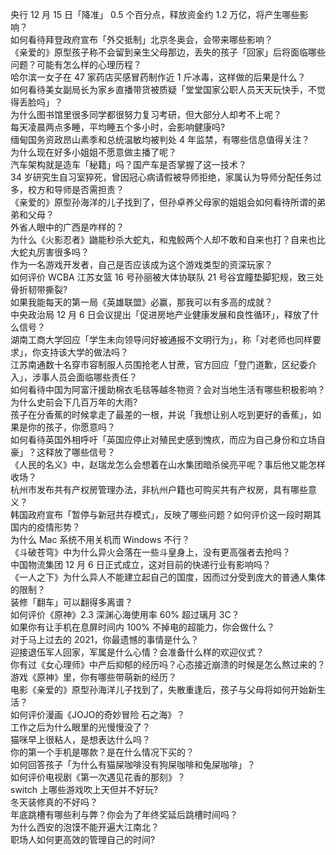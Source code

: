 央行 12 月 15 日「降准」 0.5 个百分点，释放资金约 1.2 万亿，将产生哪些影响？  
如何看待拜登政府宣布「外交抵制」北京冬奥会，会带来哪些影响？  
《亲爱的》原型孩子称不会留到亲生父母那边，丢失的孩子「回家」后将面临哪些问题？可能有怎么样的心理历程？  
哈尔滨一女子在 47 家药店买感冒药制作近 1 斤冰毒，这样做的后果是什么？  
如何看待美女副局长为家乡直播带货被质疑「堂堂国家公职人员天天玩快手，不觉得丢脸吗」？  
为什么图书馆里很多同学都很努力复习考研，但大部分人却考不上呢？  
每天凌晨两点多睡，平均睡五个多小时，会影响健康吗?  
缅甸国务资政昂山素季和总统温敏均被判处 4 年监禁，有哪些信息值得关注？  
为什么现在好多小姐姐不愿意做主播了呢？  
汽车架构就是造车「秘籍」吗？国产车是否掌握了这一技术？  
34 岁研究生自习室猝死，曾因冠心病请假被导师拒绝，家属认为导师分配任务过多，校方和导师是否需担责？  
《亲爱的》原型孙海洋的儿子找到了，但孙卓养父母家的姐姐会如何看待所谓的弟弟和父母？  
外省人眼中的广西是咋样的？  
为什么《火影忍者》鼬能秒杀大蛇丸，和鬼鲛两个人却不敢和自来也打？自来也比大蛇丸厉害很多吗？  
作为一名游戏开发者，自己是否应该成为这个游戏类型的资深玩家？  
如何评价 WCBA 江苏女篮 16 号孙丽被大体协联队 21 号谷宜瞳垫脚犯规，致三处骨折韧带撕裂?  
如果我能每天的第一局《英雄联盟》必赢，那我可以有多高的成就？  
中央政治局 12 月 6 日会议提出「促进房地产业健康发展和良性循环」，释放了什么信号？  
湖南工商大学回应「学生未向领导问好被通报不文明行为」，称「对老师也同样要求」，你支持该大学的做法吗？  
江苏南通数十名穿市容制服人员围抢老人甘蔗，官方回应「登门道歉，区纪委介入」，涉事人员会面临哪些责任？  
如何看待中国为阿富汗援助棉衣毛毯等越冬物资？会对当地生活有哪些积极影响？  
为什么史前会下几百万年的大雨?  
孩子在分香蕉的时候拿走了最差的一根，并说「我想让别人吃到更好的香蕉」，如果是你的孩子，你愿意吗？  
如何看待英国外相呼吁「英国应停止对殖民史感到愧疚，而应为自己身份和立场自豪」？这释放了哪些信号？  
《人民的名义》中，赵瑞龙怎么会想着在山水集团暗杀侯亮平呢？事后他又能怎样收场？  
杭州市发布共有产权房管理办法，非杭州户籍也可购买共有产权房，具有哪些意义？  
韩国政府宣布「暂停与新冠共存模式」，反映了哪些问题？如何评价这一段时期其国内的疫情形势？  
为什么 Mac 系统不用关机而 Windows 不行？  
《斗破苍穹》中为什么异火会落在一些斗皇身上，没有更高强者去抢吗？  
中国物流集团 12 月 6 日正式成立，这对目前的快递行业有影响吗？  
《一人之下》为什么异人不能建立起自己的国度，因而过分受到庞大的普通人集体的限制？  
装修「翻车」可以翻得多离谱？  
如何评价《原神》2.3 深渊心海使用率 60% 超过璃月 3C？  
如果你有让手机在息屏时间内 100% 不掉电的超能力，你会做什么？  
对于马上过去的 2021，你最遗憾的事情是什么？  
迎接退伍军人回家，军属是什么心情？会准备什么样的欢迎仪式？  
你有过《女心理师》中产后抑郁的经历吗？心态接近崩溃的时候是怎么熬过来的？  
游戏《原神》里，你有哪些带萌新的经历？  
电影《亲爱的》原型孙海洋儿子找到了，失散重逢后，孩子与父母将如何开始新生活？  
如何评价漫画《JOJO的奇妙冒险 石之海》？  
工作之后为什么眼里的光慢慢没了？  
猫咪早上很粘人，是想表达什么吗？  
你的第一个手机是哪款？是在什么情况下买的？  
如何回答孩子「为什么有猫屎咖啡没有狗屎咖啡和兔屎咖啡」？  
如何评价电视剧《第一次遇见花香的那刻》？  
switch 上哪些游戏吹上天但并不好玩?  
冬天装修真的不好吗？  
年底跳槽有哪些利与弊？你会为了年终奖延后跳槽时间吗？  
为什么西安的泡馍不能开遍大江南北？  
职场人如何更高效的管理自己的时间?  
